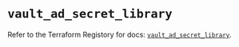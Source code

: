 # `vault_ad_secret_library`

Refer to the Terraform Registory for docs: [`vault_ad_secret_library`](https://registry.terraform.io/providers/hashicorp/vault/3.20.1/docs/resources/ad_secret_library).
